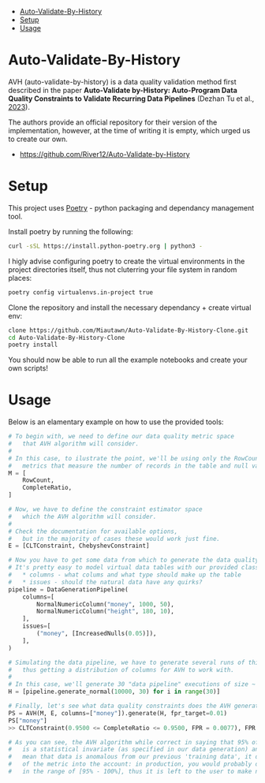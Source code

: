 * [Auto-Validate-By-History](#auto-validate-by-history)
* [Setup](#setup)
* [Usage](#usage)

# Auto-Validate-By-History
AVH (auto-validate-by-history) is a data quality validation method first described in the paper **Auto-Validate by-History: Auto-Program Data Quality Constraints to Validate Recurring Data Pipelines** (Dezhan Tu et al., [2023](https://arxiv.org/abs/2306.02421)).

The authors provide an official repository for their version of the implementation, however, at the time of writing it is empty, which urged us to create our own.
* https://github.com/River12/Auto-Validate-by-History

# Setup
This project uses [Poetry](https://python-poetry.org/docs/#installation) - python packaging and dependancy management tool.

Install poetry by running the following:
```bash
curl -sSL https://install.python-poetry.org | python3 -
```

I higly advise configuring poetry to create the virtual environments in the project directories itself, thus not cluterring your file system in random places:
```bash
poetry config virtualenvs.in-project true
```

Clone the repository and install the necessary dependancy + create virtual env:
```bash
clone https://github.com/Miautawn/Auto-Validate-By-History-Clone.git
cd Auto-Validate-By-History-Clone
poetry install
```

You should now be able to run all the example notebooks and create your own scripts!

# Usage
Below is an elamentary example on how to use the provided tools:
```python
# To begin with, we need to define our data quality metric space
#   that AVH algorithm will consider.
#
# In this case, to ilustrate the point, we'll be using only the RowCount and the CompleteRation
#   metrics that measure the number of records in the table and null value ratio accordingly.
M = [
    RowCount,
    CompleteRatio,
]

# Now, we have to define the constraint estimator space
#   which the AVH algorithm will consider.
#
# Check the documentation for available options,
#   but in the majority of cases these would work just fine.
E = [CLTConstraint, ChebyshevConstraint]

# Now you have to get some data from which to generate the data quality constraints from!
# It's pretty easy to model virtual data tables with our provided classes like so:
#   * columns - what colums and what type should make up the table
#   * issues - should the natural data have any quirks?
pipeline = DataGenerationPipeline(
    columns=[
        NormalNumericColumn("money", 1000, 50),
        NormalNumericColumn("height", 180, 10),
    ],
    issues=[
        ("money", [IncreasedNulls(0.05)]),
    ],
)

# Simulating the data pipeline, we have to generate several runs of this table,
#   thus getting a distribution of columns for AVH to work with.
#
# In this case, we'll generate 30 "data pipeline" executions of size ~ N(10000, 30)
H = [pipeline.generate_normal(10000, 30) for i in range(30)]

# Finally, let's see what data quality constraints does the AVH generate for our data:
PS = AVH(M, E, columns=["money"]).generate(H, fpr_target=0.01)
PS["money"]
>> CLTConstraint(0.9500 <= CompleteRatio <= 0.9500, FPR = 0.0077), FPR = 0.007661

# As you can see, the AVH algorithm while correct in saying that 95% of DataCompleteness
#   is a statistical invariate (as specified in our data generation) and anything outside it would
#   mean that data is anomalous from our previous 'training data', it does not take the context
#   of the metric into the account: in production, you would probably desire CompleteRatio metric to be 
#   in the range of [95% - 100%], thus it is left to the user to make necessary adjustments.
```